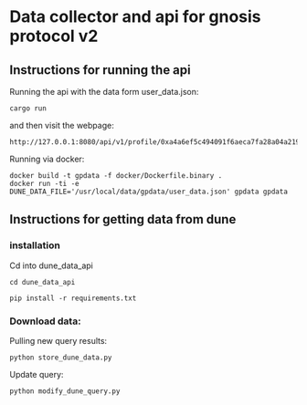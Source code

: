 # Data collector and api for gnosis protocol v2

## Instructions for running the api

Running the api with the data form user_data.json:
```
cargo run
```


and then visit the webpage:

```
http://127.0.0.1:8080/api/v1/profile/0xa4a6ef5c494091f6aeca7fa28a04a219dd0f31b5
```

Running via docker:

```
docker build -t gpdata -f docker/Dockerfile.binary . 
docker run -ti -e DUNE_DATA_FILE='/usr/local/data/gpdata/user_data.json' gpdata gpdata
```

## Instructions for getting data from dune


### installation
Cd into dune_data_api
```
cd dune_data_api
```

```
pip install -r requirements.txt
```

### Download data:

Pulling new query results:

```
python store_dune_data.py
```

Update query:
```
python modify_dune_query.py
```